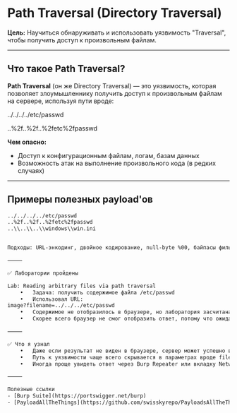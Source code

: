 # Path Traversal (Directory Traversal)

**Цель:** Научиться обнаруживать и использовать уязвимость "Traversal", чтобы получить доступ к произвольным файлам.

---

## Что такое Path Traversal?

**Path Traversal** (он же Directory Traversal) — это уязвимость, которая позволяет злоумышленнику получить доступ к произвольным файлам на сервере, используя пути вроде:

../../../../etc/passwd

..%2f..%2f..%2fetc%2fpasswd

**Чем опасно:**
- Доступ к конфигурационным файлам, логам, базам данных
- Возможность атак на выполнение произвольного кода (в редких случаях)

---

## Примеры полезных payload'ов

```txt
../../../../etc/passwd
..%2f..%2f..%2fetc%2fpasswd
..\\..\\..\\windows\\win.ini


Подходы: URL-энкодинг, двойное кодирование, null-byte %00, байпасы фильтров

⸻

✅ Лаборатории пройдены

Lab: Reading arbitrary files via path traversal
	•	Задача: получить содержимое файла /etc/passwd
	•	Использовал URL:
image?filename=../../../etc/passwd
	•	Содержимое не отобразилось в браузере, но лаборатория засчитана как решённая
	•	Скорее всего браузер не смог отобразить ответ, потому что ожидал изображение, а получил текст

⸻

✅ Что я узнал
	•	Даже если результат не виден в браузере, сервер может успешно вернуть файл
	•	Путь к уязвимости чаще всего скрывается в параметрах вроде filename=
	•	Иногда проще увидеть ответ через Burp Repeater или вкладку Network → Response

⸻

Полезные ссылки
- [Burp Suite](https://portswigger.net/burp)
- [PayloadAllTheThings](https://github.com/swisskyrepo/PayloadsAllTheThings)
